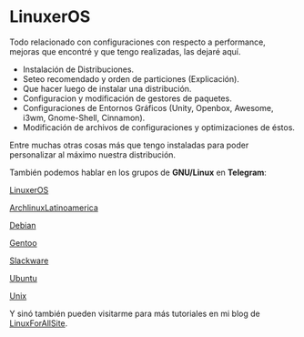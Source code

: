 # LinuxerOS

Todo relacionado con configuraciones con respecto a performance, mejoras que encontré y que tengo realizadas, las dejaré aquí.

- Instalación de Distribuciones.
- Seteo recomendado y orden de particiones (Explicación).
- Que hacer luego de instalar una distribución.
- Configuracion y modificación de gestores de paquetes.
- Configuraciones de Entornos Gráficos (Unity, Openbox, Awesome, i3wm, Gnome-Shell, Cinnamon).
- Modificación de archivos de configuraciones y optimizaciones de éstos.


Entre muchas otras cosas más que tengo instaladas para poder personalizar al máximo nuestra distribución.

También podemos hablar en los grupos de **GNU/Linux** en **Telegram**:

[LinuxerOS](https://t.me/LinuxerOS_es)

[ArchlinuxLatinoamerica](https://t.me/ArchlinuxlatinoAmerica)

[Debian](https://t.me/debian_esp)

[Gentoo](https://t.me/gentoo_es)

[Slackware](https://t.me/slackware_es)

[Ubuntu](https://t.me/ubuntu_es)

[Unix](https://t.ne/unix_es)


Y sinó también pueden visitarme para más tutoriales en mi blog de [LinuxForAllSite](https://linuxforallsite.wordpress.com/).
